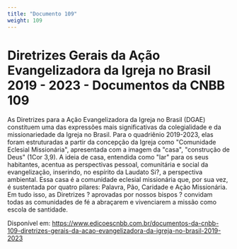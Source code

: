 ```yaml
---
title: "Documento 109"
weight: 109
---
```

# Diretrizes Gerais da Ação Evangelizadora da Igreja no Brasil 2019 - 2023 - Documentos da CNBB 109

As Diretrizes para a Ação Evangelizadora da Igreja no Brasil (DGAE) constituem uma das expressões mais significativas da colegialidade e da missionariedade da Igreja no Brasil. Para o quadriênio 2019-2023, elas foram estruturadas a partir da concepção da Igreja como "Comunidade Eclesial Missionária", apresentada com a imagem da "casa", "construção de Deus" (1Cor 3,9). A ideia de casa, entendida como "lar" para os seus habitantes, acentua as perspectivas pessoal, comunitária e social da evangelização, inserindo, no espírito da Laudato Si?, a perspectiva ambiental. Essa casa é a comunidade eclesial missionária que, por sua vez, é sustentada por quatro pilares: Palavra, Pão, Caridade e Ação Missionária. Em tudo isso, as Diretrizes ? aprovadas por nossos bispos ? convidam todas as comunidades de fé a abraçarem e vivenciarem a missão como escola de santidade.

Disponível em: https://www.edicoescnbb.com.br/documentos-da-cnbb-109-diretrizes-gerais-da-acao-evangelizadora-da-igreja-no-brasil-2019-2023
